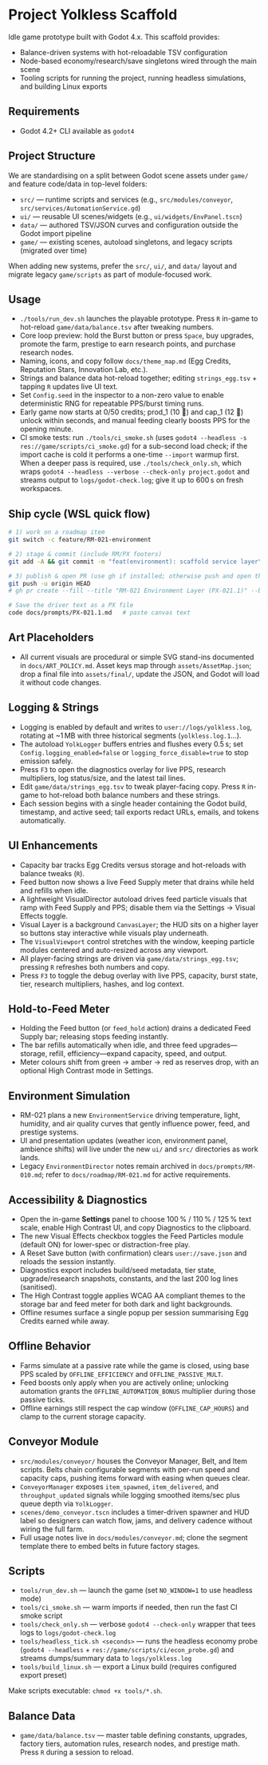 # Project Yolkless Scaffold

Idle game prototype built with Godot 4.x. This scaffold provides:

- Balance-driven systems with hot-reloadable TSV configuration
- Node-based economy/research/save singletons wired through the main scene
- Tooling scripts for running the project, running headless simulations, and building Linux exports

## Requirements

- Godot 4.2+ CLI available as `godot4`

## Project Structure

We are standardising on a split between Godot scene assets under `game/` and feature code/data in top-level folders:

- `src/` — runtime scripts and services (e.g., `src/modules/conveyor`, `src/services/AutomationService.gd`)
- `ui/` — reusable UI scenes/widgets (e.g., `ui/widgets/EnvPanel.tscn`)
- `data/` — authored TSV/JSON curves and configuration outside the Godot import pipeline
- `game/` — existing scenes, autoload singletons, and legacy scripts (migrated over time)

When adding new systems, prefer the `src/`, `ui/`, and `data/` layout and migrate legacy `game/scripts` as part of module-focused work.

## Usage

- `./tools/run_dev.sh` launches the playable prototype. Press `R` in-game to hot-reload `game/data/balance.tsv` after tweaking numbers.
- Core loop preview: hold the Burst button or press `Space`, buy upgrades, promote the farm, prestige to earn research points, and purchase research nodes.
- Naming, icons, and copy follow `docs/theme_map.md` (Egg Credits, Reputation Stars, Innovation Lab, etc.).
- Strings and balance data hot-reload together; editing `strings_egg.tsv` + tapping `R` updates live UI text.
- Set `Config.seed` in the inspector to a non-zero value to enable deterministic RNG for repeatable PPS/burst timing runs.
- Early game now starts at 0/50 credits; prod_1 (10 🥚) and cap_1 (12 🥚) unlock within seconds, and manual feeding clearly boosts PPS for the opening minute.
- CI smoke tests: run `./tools/ci_smoke.sh` (uses `godot4 --headless -s res://game/scripts/ci_smoke.gd`) for a sub-second load check; if the import cache is cold it performs a one-time `--import` warmup first. When a deeper pass is required, use `./tools/check_only.sh`, which wraps `godot4 --headless --verbose --check-only project.godot` and streams output to `logs/godot-check.log`; give it up to 600 s on fresh workspaces.

## Ship cycle (WSL quick flow)

```bash
# 1) work on a roadmap item
git switch -c feature/RM-021-environment

# 2) stage & commit (include RM/PX footers)
git add -A && git commit -m "feat(environment): scaffold service layer\n\nRM: RM-021\nPX: PX-021.1"

# 3) publish & open PR (use gh if installed; otherwise push and open the link)
git push -u origin HEAD
# gh pr create --fill --title "RM-021 Environment Layer (PX-021.1)" --body-file docs/roadmap/RM-021.md

# Save the driver text as a PX file
code docs/prompts/PX-021.1.md   # paste canvas text
```

## Art Placeholders

- All current visuals are procedural or simple SVG stand-ins documented in `docs/ART_POLICY.md`. Asset keys map through `assets/AssetMap.json`; drop a final file into `assets/final/`, update the JSON, and Godot will load it without code changes.

## Logging & Strings

- Logging is enabled by default and writes to `user://logs/yolkless.log`, rotating at ~1 MB with three historical segments (`yolkless.log.1`…).
- The autoload `YolkLogger` buffers entries and flushes every 0.5 s; set `Config.logging_enabled=false` or `logging_force_disable=true` to stop emission safely.
- Press `F3` to open the diagnostics overlay for live PPS, research multipliers, log status/size, and the latest tail lines.
- Edit `game/data/strings_egg.tsv` to tweak player-facing copy. Press `R` in-game to hot-reload both balance numbers and these strings.
- Each session begins with a single header containing the Godot build, timestamp, and active seed; tail exports redact URLs, emails, and tokens automatically.

## UI Enhancements

- Capacity bar tracks Egg Credits versus storage and hot-reloads with balance tweaks (`R`).
- Feed button now shows a live Feed Supply meter that drains while held and refills when idle.
- A lightweight VisualDirector autoload drives feed particle visuals that ramp with Feed Supply and PPS; disable them via the Settings → Visual Effects toggle.
- Visual Layer is a background `CanvasLayer`; the HUD sits on a higher layer so buttons stay interactive while visuals play underneath.
- The `VisualViewport` control stretches with the window, keeping particle modules centered and auto-resized across any viewport.
- All player-facing strings are driven via `game/data/strings_egg.tsv`; pressing `R` refreshes both numbers and copy.
- Press `F3` to toggle the debug overlay with live PPS, capacity, burst state, tier, research multipliers, hashes, and log context.

## Hold-to-Feed Meter

- Holding the Feed button (or `feed_hold` action) drains a dedicated Feed Supply bar; releasing stops feeding instantly.
- The bar refills automatically when idle, and three feed upgrades—storage, refill, efficiency—expand capacity, speed, and output.
- Meter colours shift from green → amber → red as reserves drop, with an optional High Contrast mode in Settings.

## Environment Simulation

- RM-021 plans a new `EnvironmentService` driving temperature, light, humidity, and air quality curves that gently influence power, feed, and prestige systems.
- UI and presentation updates (weather icon, environment panel, ambience shifts) will live under the new `ui/` and `src/` directories as work lands.
- Legacy `EnvironmentDirector` notes remain archived in `docs/prompts/RM-010.md`; refer to `docs/roadmap/RM-021.md` for active requirements.

## Accessibility & Diagnostics

- Open the in-game **Settings** panel to choose 100 % / 110 % / 125 % text scale, enable High Contrast UI, and copy Diagnostics to the clipboard.
- The new Visual Effects checkbox toggles the Feed Particles module (default ON) for lower-spec or distraction-free play.
- A Reset Save button (with confirmation) clears `user://save.json` and reloads the session instantly.
- Diagnostics export includes build/seed metadata, tier state, upgrade/research snapshots, constants, and the last 200 log lines (sanitised).
- The High Contrast toggle applies WCAG AA compliant themes to the storage bar and feed meter for both dark and light backgrounds.
- Offline resumes surface a single popup per session summarising Egg Credits earned while away.

## Offline Behavior

- Farms simulate at a passive rate while the game is closed, using base PPS scaled by `OFFLINE_EFFICIENCY` and `OFFLINE_PASSIVE_MULT`.
- Feed boosts only apply when you are actively online; unlocking automation grants the `OFFLINE_AUTOMATION_BONUS` multiplier during those passive ticks.
- Offline earnings still respect the cap window (`OFFLINE_CAP_HOURS`) and clamp to the current storage capacity.

## Conveyor Module

- `src/modules/conveyor/` houses the Conveyor Manager, Belt, and Item scripts. Belts chain configurable segments with per-run speed and capacity caps, pushing items forward with easing when queues clear.
- `ConveyorManager` exposes `item_spawned`, `item_delivered`, and `throughput_updated` signals while logging smoothed items/sec plus queue depth via `YolkLogger`.
- `scenes/demo_conveyor.tscn` includes a timer-driven spawner and HUD label so designers can watch flow, jams, and delivery cadence without wiring the full farm.
- Full usage notes live in `docs/modules/conveyor.md`; clone the segment template there to embed belts in future factory stages.

## Scripts

- `tools/run_dev.sh` — launch the game (set `NO_WINDOW=1` to use headless mode)
- `tools/ci_smoke.sh` — warm imports if needed, then run the fast CI smoke script
- `tools/check_only.sh` — verbose `godot4 --check-only` wrapper that tees logs to `logs/godot-check.log`
- `tools/headless_tick.sh <seconds>` — runs the headless economy probe (`godot4 --headless` + `res://game/scripts/ci/econ_probe.gd`) and streams dumps/summary data to `logs/yolkless.log`
- `tools/build_linux.sh` — export a Linux build (requires configured export preset)

Make scripts executable: `chmod +x tools/*.sh`.

## Balance Data

- `game/data/balance.tsv` — master table defining constants, upgrades, factory tiers, automation rules, research nodes, and prestige math. Press `R` during a session to reload.
